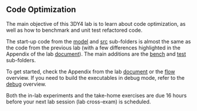 ## Code Optimization

The main objective of this 3DY4 lab is to learn about code optimization, as well as how to benchmark and unit test refactored code.

The start-up code from the [model](model/) and [src](src/) sub-folders is almost the same as the code from the previous lab (with a few differences highlighted in the Appendix of the lab [document](doc/3dy4-lab4.pdf)). The main additions are the [bench](bench/) and [test](test/) sub-folders.

To get started, check the Appendix from the lab [document](doc/3dy4-lab4.pdf) or the [flow](doc/cmake-build-flow.md) overview. If you need to build the executables in debug mode, refer to the [debug](doc/cmake-build-debug.md) overview.

Both the in-lab experiments and the take-home exercises are due 16 hours before your next lab session (lab cross-exam) is scheduled.

